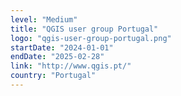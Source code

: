 ```yaml
---
level: "Medium"
title: "QGIS user group Portugal"
logo: "qgis-user-group-portugal.png"
startDate: "2024-01-01"
endDate: "2025-02-28"
link: "http://www.qgis.pt/"
country: "Portugal"
---
```

